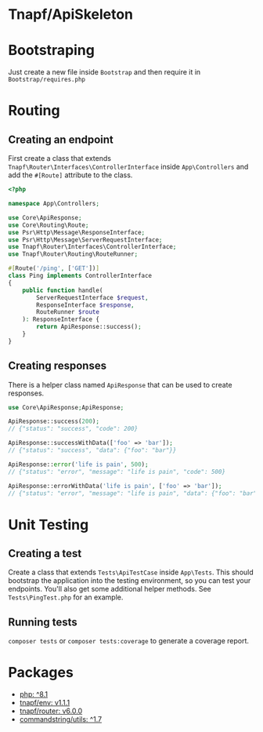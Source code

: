 # Tnapf/ApiSkeleton

# Bootstraping

Just create a new file inside `Bootstrap` and then require it in `Bootstrap/requires.php`

# Routing

## Creating an endpoint

First create a class that extends `Tnapf\Router\Interfaces\ControllerInterface` inside `App\Controllers` and add the `#[Route]` attribute to the class.

```php
<?php

namespace App\Controllers;

use Core\ApiResponse;
use Core\Routing\Route;
use Psr\Http\Message\ResponseInterface;
use Psr\Http\Message\ServerRequestInterface;
use Tnapf\Router\Interfaces\ControllerInterface;
use Tnapf\Router\Routing\RouteRunner;

#[Route('/ping', ['GET'])]
class Ping implements ControllerInterface
{
    public function handle(
        ServerRequestInterface $request,
        ResponseInterface $response,
        RouteRunner $route
    ): ResponseInterface {
        return ApiResponse::success();
    }
}
```

## Creating responses

There is a helper class named `ApiResponse` that can be used to create responses.

```php
use Core\ApiResponse;ApiResponse;

ApiResponse::success(200);
// {"status": "success", "code": 200}

ApiResponse::successWithData(['foo' => 'bar']);
// {"status": "success", "data": {"foo": "bar"}}

ApiResponse::error('life is pain', 500);
// {"status": "error", "message": "life is pain", "code": 500}

ApiResponse::errorWithData('life is pain', ['foo' => 'bar']);
// {"status": "error", "message": "life is pain", "data": {"foo": "bar"}}
```

# Unit Testing

## Creating a test

Create a class that extends `Tests\ApiTestCase` inside `App\Tests`. This should bootstrap the application into the testing environment, so you can test your endpoints. You'll also get some additional helper methods. See `Tests\PingTest.php` for an example.

## Running tests

`composer tests` or `composer tests:coverage` to generate a coverage report.

# Packages

* [php: ^8.1](https://www.php.net/downloads.php)
* [tnapf/env: v1.1.1](https://packagist.org/packages/tnapf/env)
* [tnapf/router: v6.0.0](https://packagist.org/packages/tnapf/router)
* [commandstring/utils: ^1.7](https://packagist.org/packages/commandstring/utils)